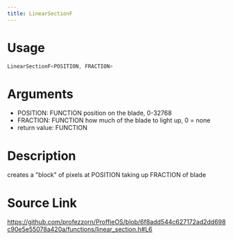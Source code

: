 ```yaml
---
title: LinearSectionF
---
```


# Usage
```cpp
LinearSectionF<POSITION, FRACTION>
```

# Arguments
 * POSITION: FUNCTION position on the blade, 0-32768
 * FRACTION: FUNCTION how much of the blade to light up, 0 = none
 * return value: FUNCTION

# Description
creates a "block" of pixels at POSITION taking up FRACTION of blade

# Source Link
https://github.com/profezzorn/ProffieOS/blob/6f8add544c627172ad2dd698c90e5e55078a420a/functions/linear_section.h#L6
